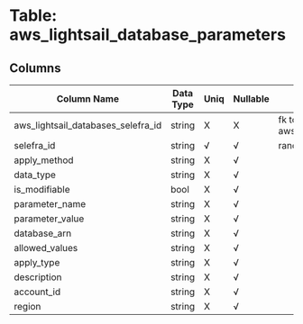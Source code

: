 # Table: aws_lightsail_database_parameters

## Columns 

|  Column Name   |  Data Type  | Uniq | Nullable | Description | 
|  ----  | ----  | ----  | ----  | ---- | 
| aws_lightsail_databases_selefra_id | string | X | X | fk to aws_lightsail_databases.selefra_id | 
| selefra_id | string | √ | √ | random id | 
| apply_method | string | X | √ |  | 
| data_type | string | X | √ |  | 
| is_modifiable | bool | X | √ |  | 
| parameter_name | string | X | √ |  | 
| parameter_value | string | X | √ |  | 
| database_arn | string | X | √ |  | 
| allowed_values | string | X | √ |  | 
| apply_type | string | X | √ |  | 
| description | string | X | √ |  | 
| account_id | string | X | √ |  | 
| region | string | X | √ |  | 


